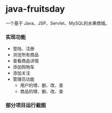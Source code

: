 ﻿# java-fruitsday
一个基于 Java、JSP、Servlet、MySQL的水果商城。

### 实现功能

* 登陆、注册
* 浏览所有商品
* 查看商品详情
* 添加购物车
* 添加关注
* 管理员功能
	* 用户的增、删、改、查
	* 商品的增、删、改、查

### 部分项目运行截图

